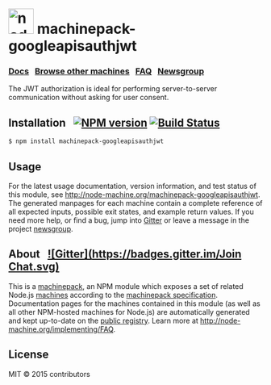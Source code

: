 
<h1>
  <a href="http://node-machine.org" title="Node-Machine public registry"><img alt="node-machine logo" title="Node-Machine Project" src="http://node-machine.org/images/machine-anthropomorph-for-white-bg.png" width="50" /></a>
  machinepack-googleapisauthjwt
</h1>

### [Docs](http://node-machine.org/machinepack-googleapisauthjwt) &nbsp; [Browse other machines](http://node-machine.org/machinepacks) &nbsp;  [FAQ](http://node-machine.org/implementing/FAQ)  &nbsp;  [Newsgroup](https://groups.google.com/forum/?hl=en#!forum/node-machine)

The JWT authorization is ideal for performing server-to-server communication without asking for user consent.


## Installation &nbsp; [![NPM version](https://badge.fury.io/js/machinepack-googleapisauthjwt.svg)](http://badge.fury.io/js/machinepack-googleapisauthjwt) [![Build Status](https://travis-ci.org/mikermcneil/machinepack-googleapisauthjwt.png?branch=master)](https://travis-ci.org/mikermcneil/machinepack-googleapisauthjwt)

```sh
$ npm install machinepack-googleapisauthjwt
```

## Usage

For the latest usage documentation, version information, and test status of this module, see <a href="http://node-machine.org/machinepack-googleapisauthjwt" title="The JWT authorization is ideal for performing server-to-server communication without asking for user consent. (for node.js)">http://node-machine.org/machinepack-googleapisauthjwt</a>.  The generated manpages for each machine contain a complete reference of all expected inputs, possible exit states, and example return values.  If you need more help, or find a bug, jump into [Gitter](https://gitter.im/node-machine/general) or leave a message in the project [newsgroup](https://groups.google.com/forum/?hl=en#!forum/node-machine).

## About  &nbsp; [![Gitter](https://badges.gitter.im/Join Chat.svg)](https://gitter.im/node-machine/general?utm_source=badge&utm_medium=badge&utm_campaign=pr-badge&utm_content=badge)

This is a [machinepack](http://node-machine.org/machinepacks), an NPM module which exposes a set of related Node.js [machines](http://node-machine.org/spec/machine) according to the [machinepack specification](http://node-machine.org/spec/machinepack).
Documentation pages for the machines contained in this module (as well as all other NPM-hosted machines for Node.js) are automatically generated and kept up-to-date on the <a href="http://node-machine.org" title="Public machine registry for Node.js">public registry</a>.
Learn more at <a href="http://node-machine.org/implementing/FAQ" title="Machine Project FAQ (for implementors)">http://node-machine.org/implementing/FAQ</a>.

## License

MIT &copy; 2015 contributors

